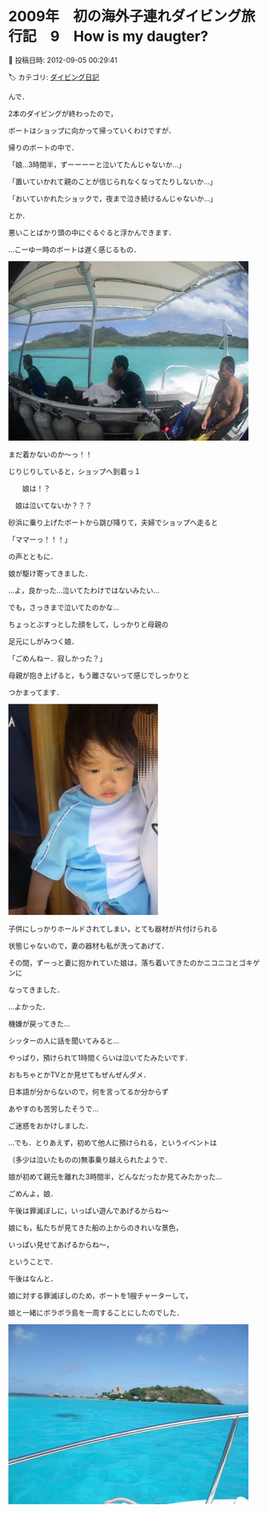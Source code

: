 # 2009年　初の海外子連れダイビング旅行記　9　How is my daugter?

📅 投稿日時: 2012-09-05 00:29:41

🏷️ カテゴリ: [ダイビング日記](ce3a7a8d424d112fce83ee85c81a0e344.md)

んで．


2本のダイビングが終わったので，


ボートはショップに向かって帰っていくわけですが．





帰りのボートの中で．





「娘…3時間半，ずーーーーと泣いてたんじゃないか…」


「置いていかれて親のことが信じられなくなってたりしないか…」


「おいていかれたショックで，夜まで泣き続けるんじゃないか…」


とか．


悪いことばかり頭の中にぐるぐると浮かんできます．





…こーゆー時のボートは遅く感じるもの．




![8735b537f7456c5c1f97da21c3b32f5f.jpg](images/8735b537f7456c5c1f97da21c3b32f5f.jpg)




まだ着かないのか～っ！！


じりじりしていると，ショップへ到着っ１





　　娘は！？


　娘は泣いてないか？？？





砂浜に乗り上げたボートから跳び降りて，夫婦でショップへ走ると





「ママーっ！！！」


の声とともに．


娘が駆け寄ってきました．





…よ，良かった…泣いてたわけではないみたい…





でも，さっきまで泣いてたのかな…


ちょっとぶすっとした顔をして，しっかりと母親の


足元にしがみつく娘．


「ごめんねー．寂しかった？」


母親が抱き上げると，もう離さないって感じでしっかりと


つかまってます．




![4c2a44b7564a6bcd16c6aab864c106af.jpg](images/4c2a44b7564a6bcd16c6aab864c106af.jpg)







子供にしっかりホールドされてしまい，とても器材が片付けられる


状態じゃないので，妻の器材も私が洗ってあげて．





その間，ずーっと妻に抱かれていた娘は，落ち着いてきたのかニコニコとゴキゲンに


なってきました．


…よかった．


機嫌が戻ってきた…





シッターの人に話を聞いてみると…


やっぱり，預けられて1時間くらいは泣いてたみたいです．


おもちゃとかTVとか見せてもぜんぜんダメ．


日本語が分からないので，何を言ってるか分からず


あやすのも苦労したそうで…


ご迷惑をおかけしました．





…でも．とりあえず，初めて他人に預けられる，というイベントは


（多少は泣いたものの)無事乗り越えられたようで．


娘が初めて親元を離れた3時間半，どんなだったか見てみたかった…





ごめんよ，娘．


午後は罪滅ぼしに，いっぱい遊んであげるからね～





娘にも，私たちが見てきた船の上からのきれいな景色，


いっぱい見せてあげるからね～，





ということで．


午後はなんと．


娘に対する罪滅ぼしのため，ボートを1艘チャーターして，


娘と一緒にボラボラ島を一周することにしたのでした． 




![bea70656a9ace97b4e39496c3386e5e9.jpg](images/bea70656a9ace97b4e39496c3386e5e9.jpg)

